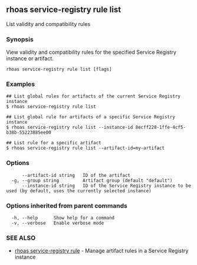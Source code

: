 ## rhoas service-registry rule list

List validity and compatibility rules

### Synopsis

View validity and compatibility rules for the specified Service Registry instance or artifact.

```
rhoas service-registry rule list [flags]
```

### Examples

```
## List global rules for artifacts of the current Service Registry instance
$ rhoas service-registry rule list

## List global rule for artifacts of a specific Service Registry instance
$ rhoas service-registry rule list --instance-id 8ecff228-1ffe-4cf5-b38b-55223885ee00

## List rule for a specific artifact
$ rhoas service-registry rule list --artifact-id=my-artifact

```

### Options

```
      --artifact-id string   ID of the artifact
  -g, --group string         Artifact group (default "default")
      --instance-id string   ID of the Service Registry instance to be used (by default, uses the currently selected instance)
```

### Options inherited from parent commands

```
  -h, --help      Show help for a command
  -v, --verbose   Enable verbose mode
```

### SEE ALSO

* [rhoas service-registry rule](rhoas_service-registry_rule.md)	 - Manage artifact rules in a Service Registry instance


